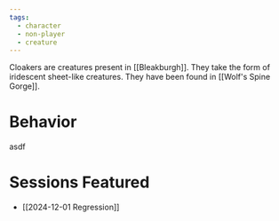 ```yaml
---
tags:
  - character
  - non-player
  - creature
---
```


Cloakers are creatures present in [[Bleakburgh]]. They take the form of iridescent sheet-like creatures. They have been found in [[Wolf's Spine Gorge]].

# Behavior

asdf

# Sessions Featured

- [[2024-12-01 Regression]]